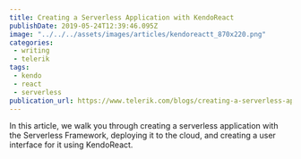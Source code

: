 ```yaml
---
title: Creating a Serverless Application with KendoReact
publishDate: 2019-05-24T12:39:46.095Z
image: "../../../assets/images/articles/kendoreactt_870x220.png"
categories:
 - writing
 - telerik
tags:
 - kendo
 - react
 - serverless
publication_url: https://www.telerik.com/blogs/creating-a-serverless-application-with-kendoreact
---
```

In this article, we walk you through creating a serverless application with the Serverless Framework, deploying it to the cloud, and creating a user interface for it using KendoReact.
